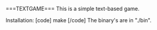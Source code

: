 ===TEXTGAME===
This is a simple text-based game.

Installation:
[code]
make
[/code]
The binary's are in "./bin".

